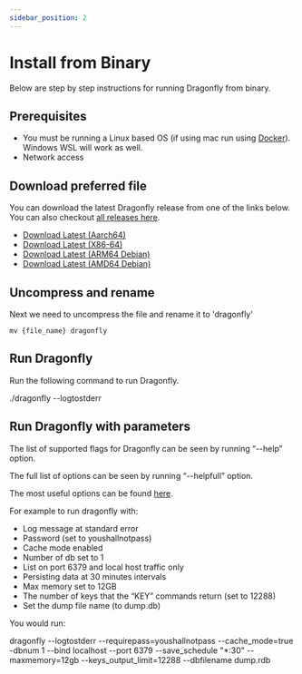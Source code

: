 ```yaml
---
sidebar_position: 2
---
```


# Install from Binary
Below are step by step instructions for running Dragonfly from binary.

## Prerequisites

- You must be running a Linux based OS (if using mac run using [Docker](getting-started/docker)). Windows WSL will work as well.
- Network access

## Download preferred file
You can download the latest Dragonfly release from one of the links below. You can also checkout [all releases here](https://github.com/dragonflydb/dragonfly/releases).

- [Download Latest (Aarch64)](https://dragonflydb.gateway.scarf.sh/0.15.0/dragonfly-aarch64.tar.gz)
- [Download Latest (X86-64)](https://dragonflydb.gateway.scarf.sh/0.15.0/dragonfly-x86_64.tar.gz)
- [Download Latest (ARM64 Debian)](https://dragonflydb.gateway.scarf.sh/0.15.0/dragonfly_0.15.0_arm64.deb)
- [Download Latest (AMD64 Debian)](https://dragonflydb.gateway.scarf.sh/0.15.0/dragonfly_0.15.0_amd64.deb)

## Uncompress and rename
Next we need to uncompress the file and rename it to 'dragonfly'

```tar zxf {file_name}
mv {file_name} dragonfly
```

## Run Dragonfly
Run the following command to run Dragonfly.

  ./dragonfly --logtostderr
  
## Run Dragonfly with parameters

The list of supported flags for Dragonfly can be seen by running “--help” option.

The full list of options can be seen by running “--helpfull” option.

The most useful options can be found [here](https://github.com/dragonflydb/dragonfly#configuration).

For example to run dragonfly with:
- Log message at standard error
- Password (set to youshallnotpass)
- Cache mode enabled
- Number of db set to 1
- List on port  6379 and local host traffic only
- Persisting data at 30 minutes intervals
- Max memory set to 12GB
- The number of keys that the “KEY” commands return (set to 12288)
- Set the dump file name (to dump.db)

You would run:

  dragonfly --logtostderr --requirepass=youshallnotpass --cache_mode=true -dbnum 1 --bind localhost --port 6379  --save_schedule "*:30" --maxmemory=12gb --keys_output_limit=12288 --dbfilename dump.rdb



